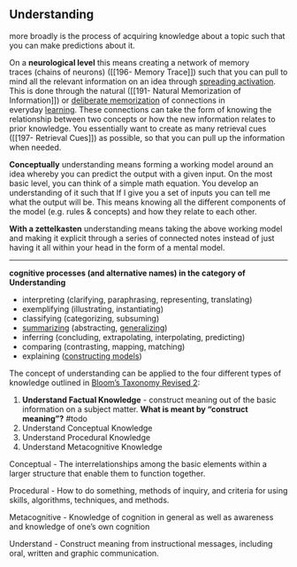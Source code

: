 ## Understanding
more broadly is the process of acquiring knowledge about a topic such that you can make predictions about it.

On a **neurological level** this means creating a network of memory traces (chains of neurons) ([[196- Memory Trace]]) such that you can pull to mind all the relevant information on an idea through [spreading activation](https://supermemo.guru/wiki/Spreading_activation). This is done through the natural ([[191- Natural Memorization of Information]]) or [deliberate memorization](https://forum.obsidian.md/t/obsidian-zettelkasten/1999/191) of connections in everyday [learning](https://forum.obsidian.md/t/obsidian-zettelkasten/1999/192). These connections can take the form of knowing the relationship between two concepts or how the new information relates to prior knowledge. You essentially want to create as many retrieval cues ([[197- Retrieval Cues]]) as possible, so that you can pull up the information when needed.

**Conceptually** understanding means forming a working model around an idea whereby you can predict the output with a given input. On the most basic level, you can think of a simple math equation. You develop an understanding of it such that If I give you a set of inputs you can tell me what the output will be. This means knowing all the different components of the model (e.g. rules & concepts) and how they relate to each other.

**With a zettelkasten** understanding means taking the above working model and making it explicit through a series of connected notes instead of just having it all within your head in the form of a mental model.

---

**cognitive processes (and alternative names) in the category of Understanding**

- interpreting (clarifying, paraphrasing, representing, translating)
- exemplifying (illustrating, instantiating)
- classifying (categorizing, subsuming)
- [summarizing](https://forum.obsidian.md/t/obsidian-zettelkasten/1999/98) (abstracting, [generalizing](https://forum.obsidian.md/t/obsidian-zettelkasten/1999/40))
- inferring (concluding, extrapolating, interpolating, predicting)
- comparing (contrasting, mapping, matching)
- explaining ([constructing models](https://forum.obsidian.md/t/obsidian-zettelkasten/1999/52))

The concept of understanding can be applied to the four different types of knowledge outlined in [Bloom’s Taxonomy Revised 2](https://www.celt.iastate.edu/teaching/effective-teaching-practices/revised-blooms-taxonomy/):

1. **Understand Factual Knowledge** - construct meaning out of the basic information on a subject matter. **What is meant by “construct meaning”?** #todo
2. Understand Conceptual Knowledge
3. Understand Procedural Knowledge
4. Understand Metacognitive Knowledge

Conceptual - The interrelationships among the basic elements within a larger structure that enable them to function together.

Procedural - How to do something, methods of inquiry, and criteria for using skills, algorithms, techniques, and methods.

Metacognitive - Knowledge of cognition in general as well as awareness and knowledge of one’s own cognition

Understand - Construct meaning from instructional messages, including oral, written and graphic communication.